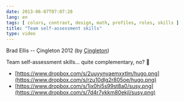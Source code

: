 ```yaml
---
date: 2013-06-07T07:07:28
lang: en
tags: [ colors, contrast, design, math, profiles, roles, skills ]
title: "Team self-assessment skills"
type: video
---
```


Brad Ellis -- Çingleton 2012 (by [Çingleton](https://vimeo.com/60224584))

Team self-assessment skills... quite complementary, no? 🙂

- [https://www.dropbox.com/s/2uuyynyaemxxtlm/hugo.png](https://www.dropbox.com/s/rzu10dlg2r805oe/hugo.png)
- [https://www.dropbox.com/s/1jx0hi5s99st8a0/susy.png](https://www.dropbox.com/s/7d4r7ykkm80ekjl/susy.png)

